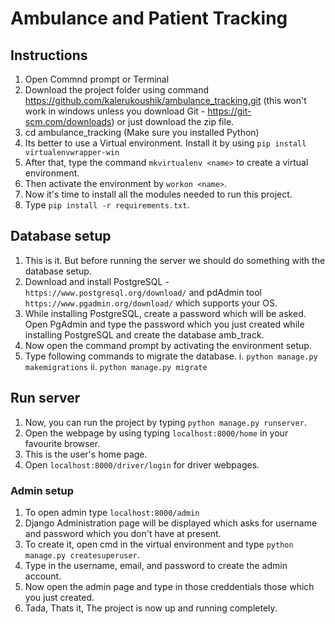 # Ambulance and Patient Tracking

## Instructions
  1. Open Commnd prompt or Terminal
  2. Download the project folder using command https://github.com/kalerukoushik/ambulance_tracking.git 
  (this won't work in windows unless you download Git - https://git-scm.com/downloads) or just download the zip file.
  3. cd ambulance_tracking
  (Make sure you installed Python)
  4. Its better to use a Virtual environment. Install it by using ```pip install virtualenvwrapper-win```
  5. After that, type the command ```mkvirtualenv <name>``` to create a virtual environment.
  6. Then activate the environment by ```workon <name>```.
  7. Now it's time to install all the modules needed to run this project.
  8. Type ```pip install -r requirements.txt```.
  
## Database setup
  1. This is it. But before running the server we should do something with the database setup.
  2. Download and install PostgreSQL - ```https://www.postgresql.org/download/``` and pdAdmin tool ```https://www.pgadmin.org/download/``` which supports your OS.
  3. While installing PostgreSQL, create a password which will be asked. Open PgAdmin and type the password which you just created while installing PostgreSQL and create the database amb_track.
  4. Now open the command prompt by activating the environment setup.
  5. Type following commands to migrate the database.
    i. ```python manage.py makemigrations```
    ii. ```python manage.py migrate```
## Run server
  1. Now, you can run the project by typing ```python manage.py runserver```.
  2. Open the webpage by using typing ```localhost:8000/home``` in your favourite browser.
  3. This is the user's home page.
  4. Open ```localhost:8000/driver/login``` for driver webpages.
  
  ### Admin setup
  1. To open admin type ```localhost:8000/admin```
  2. Django Administration page will be displayed which asks for username and password which you don't have at present.
  3. To create it, open cmd in the virtual environment and type ```python manage.py createsuperuser```.
  4. Type in the username, email, and password to create the admin account.
  5. Now open the admin page and type in those creddentials those which you just created.
  6. Tada, Thats it, The project is now up and running completely.
